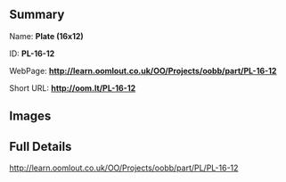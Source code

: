 

## Summary
 
Name: __Plate (16x12)__

ID: __PL-16-12__

WebPage: __http://learn.oomlout.co.uk/OO/Projects/oobb/part/PL-16-12__

Short URL: __http://oom.lt/PL-16-12__


## Images




## Full Details

 http://learn.oomlout.co.uk/OO/Projects/oobb/part/PL/PL-16-12

